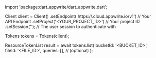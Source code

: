 import 'package:dart_appwrite/dart_appwrite.dart';

Client client = Client()
    .setEndpoint('https://<REGION>.cloud.appwrite.io/v1') // Your API Endpoint
    .setProject('<YOUR_PROJECT_ID>') // Your project ID
    .setSession(''); // The user session to authenticate with

Tokens tokens = Tokens(client);

ResourceTokenList result = await tokens.list(
    bucketId: '<BUCKET_ID>',
    fileId: '<FILE_ID>',
    queries: [], // (optional)
);
